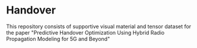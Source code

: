 # Handover
This repository consists of supportive visual material and tensor dataset for the paper "Predictive Handover Optimization Using Hybrid  Radio Propagation Modeling for 5G and Beyond"
